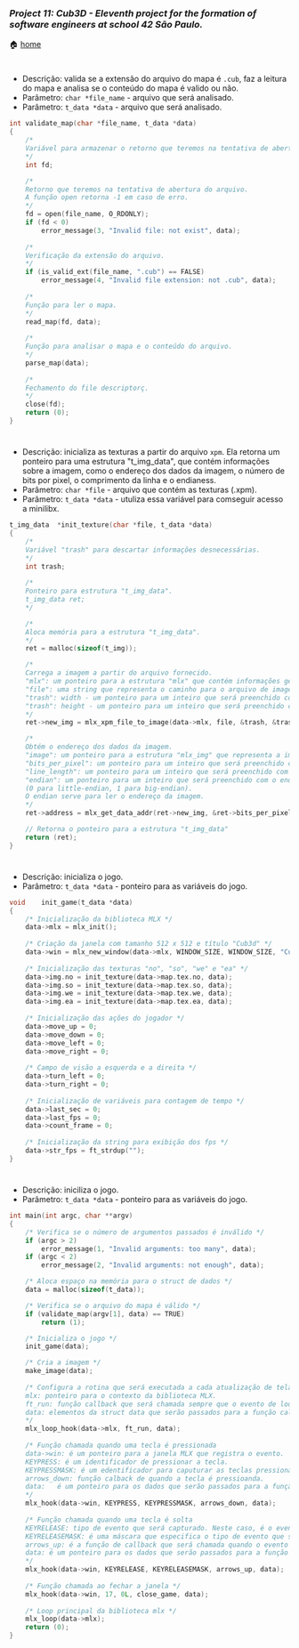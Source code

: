 ### _Project 11: Cub3D - Eleventh project for the formation of software engineers at school 42 São Paulo._

🏠 [home](https://github.com/Vinicius-Santoro/42-formation-lvl2-11.cub3d)

<h1></h1>

- Descrição: valida se a extensão do arquivo do mapa é `.cub`,
faz a leitura do mapa e analisa se o conteúdo do mapa é valido ou não.
- Parâmetro: `char *file_name` - arquivo que será analisado.
- Parâmetro: `t_data *data` - arquivo que será analisado.

```c
int	validate_map(char *file_name, t_data *data)
{
	/*
	Variável para armazenar o retorno que teremos na tentativa de abertura do arquivo.
	*/
	int	fd;

	/*
	Retorno que teremos na tentativa de abertura do arquivo.
	A função open retorna -1 em caso de erro.
	*/
	fd = open(file_name, O_RDONLY);
	if (fd < 0)
		error_message(3, "Invalid file: not exist", data);
		
	/*
	Verificação da extensão do arquivo.
	*/
	if (is_valid_ext(file_name, ".cub") == FALSE)
		error_message(4, "Invalid file extension: not .cub", data);
		
	/*
	Função para ler o mapa.
	*/
	read_map(fd, data);
	
	/*
	Função para analisar o mapa e o conteúdo do arquivo.
	*/
	parse_map(data);
	
	/*
	Fechamento do file descriptorç.
	*/
	close(fd);
	return (0);
}
```

<h1></h1>

- Descrição: inicializa as texturas a partir do arquivo `xpm`. Ela retorna um ponteiro para uma estrutura "t_img_data", que contém informações sobre a imagem, como o endereço dos dados da imagem, o número de bits por pixel, o comprimento da linha e o endianess.
- Parâmetro: `char *file` - arquivo que contém as texturas (.xpm).
- Parâmetro: `t_data *data` - utuliza essa variável para comseguir acesso a minilibx.
```c
t_img_data	*init_texture(char *file, t_data *data)
{
	/*
	Variável "trash" para descartar informações desnecessárias.
	*/
	int trash;
	
	/*
	Ponteiro para estrutura "t_img_data".
	t_img_data ret;
	*/

	/*
	Aloca memória para a estrutura "t_img_data".
	*/
	ret = malloc(sizeof(t_img));

	/*
	Carrega a imagem a partir do arquivo fornecido.
	"mlx": um ponteiro para a estrutura "mlx" que contém informações gerais sobre a janela gráfica.
	"file": uma string que representa o caminho para o arquivo de imagem.
	"trash": width - um ponteiro para um inteiro que será preenchido com a largura da imagem.
	"trash": height - um ponteiro para um inteiro que será preenchido com o comprimento da imagem.
	*/
	ret->new_img = mlx_xpm_file_to_image(data->mlx, file, &trash, &trash);

	/*
	Obtém o endereço dos dados da imagem.
	"image": um ponteiro para a estrutura "mlx_img" que representa a imagem.
	"bits_per_pixel": um ponteiro para um inteiro que será preenchido com o número de bits por pixel da imagem.
	"line_length": um ponteiro para um inteiro que será preenchido com o comprimento da linha da imagem (em bytes).
	"endian": um ponteiro para um inteiro que será preenchido com o endianess da imagem
	(0 para little-endian, 1 para big-endian).
	O endian serve para ler o endereço da imagem.
	*/
	ret->address = mlx_get_data_addr(ret->new_img, &ret->bits_per_pixel, &ret->line_length, &ret->endian);

	// Retorna o ponteiro para a estrutura "t_img_data"
	return (ret);
}
```

<h1></h1>

- Descrição: inicializa o jogo.
- Parâmetro: `t_data *data` - ponteiro para as variáveis do jogo.
```c
void	init_game(t_data *data)
{
	/* Inicialização da biblioteca MLX */
	data->mlx = mlx_init();
	
	/* Criação da janela com tamanho 512 x 512 e título "Cub3d" */
	data->win = mlx_new_window(data->mlx, WINDOW_SIZE, WINDOW_SIZE, "Cub3d");
	
	/* Inicialização das texturas "no", "so", "we" e "ea" */
	data->img.no = init_texture(data->map.tex.no, data);
	data->img.so = init_texture(data->map.tex.so, data);
	data->img.we = init_texture(data->map.tex.we, data);
	data->img.ea = init_texture(data->map.tex.ea, data);
	
	/* Inicialização das ações do jogador */
	data->move_up = 0;
	data->move_down = 0;
	data->move_left = 0;
	data->move_right = 0;
	
	/* Campo de visão a esquerda e a direita */
	data->turn_left = 0;
	data->turn_right = 0;
	
	/* Inicialização de variáveis para contagem de tempo */
	data->last_sec = 0;
	data->last_fps = 0;
	data->count_frame = 0;
	
	/* Inicialização da string para exibição dos fps */
	data->str_fps = ft_strdup("");
}
```

<h1></h1>

- Descrição: iniciliza o jogo.
- Parâmetro: `t_data *data` - ponteiro para as variáveis do jogo.
```c
int	main(int argc, char **argv)
{
	/* Verifica se o número de argumentos passados é inválido */
	if (argc > 2)
		error_message(1, "Invalid arguments: too many", data);
	if (argc < 2)
		error_message(2, "Invalid arguments: not enough", data);

	/* Aloca espaço na memória para o struct de dados */
	data = malloc(sizeof(t_data));

	/* Verifica se o arquivo do mapa é válido */
	if (validate_map(argv[1], data) == TRUE)
		return (1);

	/* Inicializa o jogo */
	init_game(data);

	/* Cria a imagem */
	make_image(data);
	
	/* Configura a rotina que será executada a cada atualização de tela
	mlx: ponteiro para o contexto da biblioteca MLX.
	ft_run: função callback que será chamada sempre que o evento de loop ocorrer
	data: elementos da struct data que serão passados para a função callback ft_run sempre que ela for chamada.
	*/
	mlx_loop_hook(data->mlx, ft_run, data);
	
	/* Função chamada quando uma tecla é pressionada
	data->win: é um ponteiro para a janela MLX que registra o evento.
	KEYPRESS: é um identificador de pressionar a tecla.
	KEYPRESSMASK: é um edentificador para caputurar as teclas pressionadas.
	arrows_down: função calback de quando a tecla é pressioanda.
	data:   é um ponteiro para os dados que serão passados para a função de callback arrows_down.
	*/
	mlx_hook(data->win, KEYPRESS, KEYPRESSMASK, arrows_down, data);
	
	/* Função chamada quando uma tecla é solta
	KEYRELEASE: tipo de evento que será capturado. Neste caso, é o evento de liberação de uma tecla.
	KEYRELEASEMASK: é uma máscara que especifica o tipo de evento que será capturado.
	arrows_up: é a função de callback que será chamada quando o evento de liberação de tecla for detectado.
	data: é um ponteiro para os dados que serão passados para a função de callback arrows_up.
	*/
	mlx_hook(data->win, KEYRELEASE, KEYRELEASEMASK, arrows_up, data);
	
	/* Função chamada ao fechar a janela */
	mlx_hook(data->win, 17, 0L, close_game, data);
	
	/* Loop principal da biblioteca mlx */
	mlx_loop(data->mlx);
	return (0);
}
```
